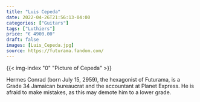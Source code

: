 ```yaml
---
title: "Luis Cepeda"
date: 2022-04-26T21:56:13-04:00
categories: ["Guitars"]
tags: ["Luthiers"]
price: "€ 4900.00"
draft: false
images: [Luis_Cepeda.jpg]
source: https://futurama.fandom.com/
---
```


{{< img-index "0" "Picture of Cepeda" >}}

Hermes Conrad (born July 15, 2959), the hexagonist of Futurama, is a Grade 34 Jamaican bureaucrat and the accountant at Planet Express. He is afraid to make mistakes, as this may demote him to a lower grade.
